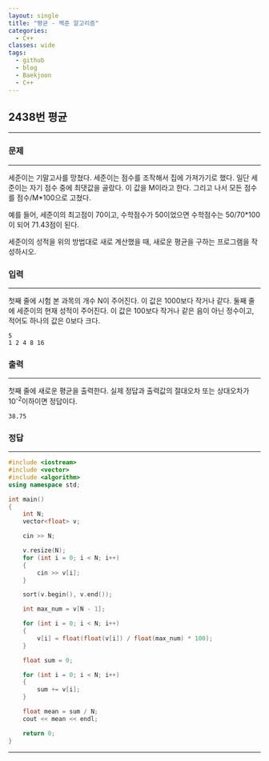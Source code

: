```yaml
---
layout: single
title: "평균 - 백준 알고리즘"
categories:
  - C++
classes: wide
tags:
  - github
  - blog
  - Baekjoon
  - C++
---
```

## 2438번 **평균**
---

### 문제
---
세준이는 기말고사를 망쳤다. 세준이는 점수를 조작해서 집에 가져가기로 했다. 일단 세준이는 자기 점수 중에 최댓값을 골랐다. 이 값을 M이라고 한다. 그리고 나서 모든 점수를 점수/M*100으로 고쳤다.

예를 들어, 세준이의 최고점이 70이고, 수학점수가 50이었으면 수학점수는 50/70*100이 되어 71.43점이 된다.

세준이의 성적을 위의 방법대로 새로 계산했을 때, 새로운 평균을 구하는 프로그램을 작성하시오.

### 입력
---
첫째 줄에 시험 본 과목의 개수 N이 주어진다. 이 값은 1000보다 작거나 같다. 둘째 줄에 세준이의 현재 성적이 주어진다. 이 값은 100보다 작거나 같은 음이 아닌 정수이고, 적어도 하나의 값은 0보다 크다.
```
5
1 2 4 8 16
```

### 출력
---
첫째 줄에 새로운 평균을 출력한다. 실제 정답과 출력값의 절대오차 또는 상대오차가 10<sup>-2</sup>이하이면 정답이다.
```
38.75
```

### 정답
---
```c++
#include <iostream>
#include <vector>
#include <algorithm>
using namespace std;

int main()
{
	int N;
	vector<float> v;

	cin >> N;

	v.resize(N);
	for (int i = 0; i < N; i++)
	{
		cin >> v[i];
	}

	sort(v.begin(), v.end());

	int max_num = v[N - 1];

	for (int i = 0; i < N; i++)
	{
		v[i] = float(float(v[i]) / float(max_num) * 100);
	}

	float sum = 0;

	for (int i = 0; i < N; i++)
	{
		sum += v[i];
	}

	float mean = sum / N;
	cout << mean << endl;

	return 0;
}
```

---
